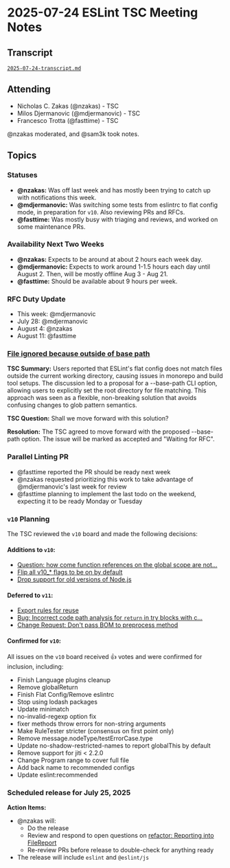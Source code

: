 # 2025-07-24 ESLint TSC Meeting Notes

## Transcript
[`2025-07-24-transcript.md`](2025-07-24-transcript.md)

## Attending
- Nicholas C. Zakas (@nzakas) - TSC
- Milos Djermanovic (@mdjermanovic) - TSC
- Francesco Trotta (@fasttime) - TSC

@nzakas moderated, and @sam3k took notes.

## Topics

### Statuses
* **@nzakas:** Was off last week and has mostly been trying to catch up with notifications this week.
* **@mdjermanovic:** Was switching some tests from eslintrc to flat config mode, in preparation for `v10`. Also reviewing PRs and RFCs.
* **@fasttime:** Was mostly busy with triaging and reviews, and worked on some maintenance PRs.

### Availability Next Two Weeks
* **@nzakas:** Expects to be around at about 2 hours each week day.
* **@mdjermanovic:** Expects to work around 1-1.5 hours each day until August 2. Then, will be mostly offline Aug 3 - Aug 21.
* **@fasttime:** Should be available about 9 hours per week.

### RFC Duty Update
* This week: @mdjermanovic
* July 28: @mdjermanovic
* August 4: @nzakas
* August 11: @fasttime

### [File ignored because outside of base path](https://github.com/eslint/eslint/issues/19118)

**TSC Summary:** Users reported that ESLint's flat config does not match files outside the current working directory, causing issues in monorepo and build tool setups. The discussion led to a proposal for a --base-path CLI option, allowing users to explicitly set the root directory for file matching. This approach was seen as a flexible, non-breaking solution that avoids confusing changes to glob pattern semantics.

**TSC Question:** Shall we move forward with this solution?

**Resolution:** The TSC agreed to move forward with the proposed --base-path option. The issue will be marked as accepted and "Waiting for RFC".

### Parallel Linting PR

* @fasttime reported the PR should be ready next week
* @nzakas requested prioritizing this work to take advantage of @mdjermanovic's last week for review
* @fasttime planning to implement the last todo on the weekend, expecting it to be ready Monday or Tuesday

### `v10` Planning

The TSC reviewed the `v10` board and made the following decisions:

#### Additions to `v10`:
* [Question: how come function references on the global scope are not...](https://github.com/eslint/js/issues/665)
* [Flip all v10_* flags to be on by default](https://github.com/eslint/eslint/issues/19967)
* [Drop support for old versions of Node.js](https://github.com/eslint/eslint/issues/19969)

#### Deferred to `v11`:
* [Export rules for reuse](https://github.com/eslint/eslint/issues/19013)
* [Bug: Incorrect code path analysis for `return` in try blocks with c...](https://github.com/eslint/eslint/issues/17579)
* [Change Request: Don't pass BOM to preprocess method](https://github.com/eslint/eslint/issues/18891)

#### Confirmed for `v10`:
All issues on the `v10` board received 👍 votes and were confirmed for inclusion, including:
* Finish Language plugins cleanup
* Remove globalReturn
* Finish Flat Config/Remove eslintrc
* Stop using lodash packages
* Update minimatch
* no-invalid-regexp option fix
* fixer methods throw errors for non-string arguments
* Make RuleTester stricter (consensus on first point only)
* Remove message.nodeType/testErrorCase.type
* Update no-shadow-restricted-names to report globalThis by default
* Remove support for jiti < 2.2.0
* Change Program range to cover full file
* Add back name to recommended configs
* Update eslint:recommended

### Scheduled release for July 25, 2025

**Action Items:**
- @nzakas will:
  - Do the release
  - Review and respond to open questions on [refactor: Reporting into FileReport](https://github.com/eslint/eslint/pull/19877)
  - Re-review PRs before release to double-check for anything ready
- The release will include `eslint` and `@eslint/js`